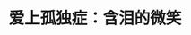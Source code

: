 ---
title: 爱上孤独症：含泪的微笑
tags: [AS, Austim, ASD]
color: success
description: 在每一个孤独症的优点背后，都同样存在不足。就像一个硬币的正反面，没有绝对的好与坏，只是用什么眼光来看待
external_url: http://mp.weixin.qq.com/s?__biz=MzIyMzgyMjY5NQ==&amp;mid=2247483983&amp;idx=1&amp;sn=022607d91ece9d3dbe71c74ecdb99d10&amp;chksm=e8191447df6e9d51e772f1b842718b8cda92ee7c4c8b9dc281b5fe9114d5f57cba3c151394cf&amp;scene=27#wechat_redirect
---